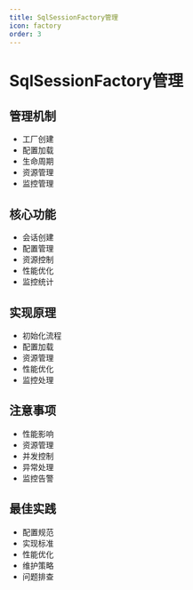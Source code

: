 ```yaml
---
title: SqlSessionFactory管理
icon: factory
order: 3
---
```


# SqlSessionFactory管理

## 管理机制
- 工厂创建
- 配置加载
- 生命周期
- 资源管理
- 监控管理

## 核心功能
- 会话创建
- 配置管理
- 资源控制
- 性能优化
- 监控统计

## 实现原理
- 初始化流程
- 配置加载
- 资源管理
- 性能优化
- 监控处理

## 注意事项
- 性能影响
- 资源管理
- 并发控制
- 异常处理
- 监控告警

## 最佳实践
- 配置规范
- 实现标准
- 性能优化
- 维护策略
- 问题排查
